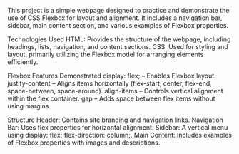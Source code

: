 This project is a simple webpage designed to practice and demonstrate the use of CSS Flexbox for layout and alignment. It includes a navigation bar, sidebar, main content section, and various examples of Flexbox properties.

Technologies Used
HTML: Provides the structure of the webpage, including headings, lists, navigation, and content sections.
CSS: Used for styling and layout, primarily utilizing the Flexbox model for arranging elements efficiently.

Flexbox Features Demonstrated
display: flex; – Enables Flexbox layout.
justify-content – Aligns items horizontally (flex-start, center, flex-end, space-between, space-around).
align-items – Controls vertical alignment within the flex container.
gap – Adds space between flex items without using margins.

Structure
Header: Contains site branding and navigation links.
Navigation Bar: Uses flex properties for horizontal alignment.
Sidebar: A vertical menu using display: flex; flex-direction: column;.
Main Content: Includes examples of Flexbox properties with images and descriptions.
